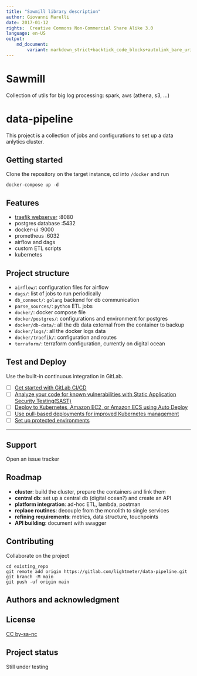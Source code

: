 ```yaml
---
title: "Sawmill library description"
author: Giovanni Marelli
date: 2017-01-12
rights:  Creative Commons Non-Commercial Share Alike 3.0
language: en-US
output: 
	md_document:
		variant: markdown_strict+backtick_code_blocks+autolink_bare_uris+markdown_github
---
```


# Sawmill

Collection of utils for big log processing: spark, aws (athena, s3, ...)

# data-pipeline

This project is a collection of jobs and configurations to set up a data anlytics cluster. 

## Getting started

Clone the repository on the target instance, cd into `/docker` and run

```
docker-compose up -d
```

## Features

* [traefik webserver](https://storage.lightmeter.io/dashboard/#/) :8080
* postgres database :5432
* docker-ui :9000
* prometheus :6032 
* airflow and dags
* custom ETL scripts
* kubernetes

## Project structure

* `airflow/`: configuration files for airflow
* `dags/`: list of jobs to run periodically
* `db_connect/`: `golang` backend for db communication
* `parse_sources/`: `python` ETL jobs
* `docker/`: docker compose file 
* `docker/postgres/`: configurations and environment for postgres
* `docker/db-data/`: all the db data external from the container to backup
* `docker/logs/`: all the docker logs data 
* `docker/traefik/`: configuration and routes
* `terraform/`: terraform configuration, currently on digital ocean

## Test and Deploy

Use the built-in continuous integration in GitLab.

- [ ] [Get started with GitLab CI/CD](https://docs.gitlab.com/ee/ci/quick_start/index.html)
- [ ] [Analyze your code for known vulnerabilities with Static Application Security Testing(SAST)](https://docs.gitlab.com/ee/user/application_security/sast/)
- [ ] [Deploy to Kubernetes, Amazon EC2, or Amazon ECS using Auto Deploy](https://docs.gitlab.com/ee/topics/autodevops/requirements.html)
- [ ] [Use pull-based deployments for improved Kubernetes management](https://docs.gitlab.com/ee/user/clusters/agent/)
- [ ] [Set up protected environments](https://docs.gitlab.com/ee/ci/environments/protected_environments.html)

***

## Support

Open an issue tracker

## Roadmap

- **cluster**: build the cluster, prepare the containers and link them
- **central db**: set up a central db (digital ocean?) and create an API
- **platform integration**: ad-hoc ETL, lambda, postman
- **replace routines**: decouple from the monolith to single services
- **refining requirements**: metrics, data structure, touchpoints
- **API building**: document with swagger

## Contributing

Collaborate on the project

```
cd existing_repo
git remote add origin https://gitlab.com/lightmeter/data-pipeline.git
git branch -M main
git push -uf origin main
```


## Authors and acknowledgment


## License

[CC by-sa-nc](https://creativecommons.org/licenses/by-nc-sa/4.0/)

## Project status

Still under testing

